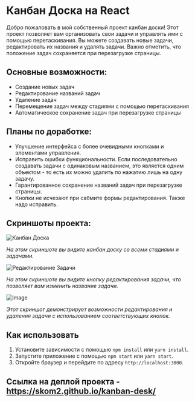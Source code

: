 # Канбан Доска на React

Добро пожаловать в мой собственный проект канбан доски! Этот проект позволяет вам организовать свои задачи и управлять ими с помощью перетаскивания. Вы можете создавать новые задачи, редактировать их названия и удалять задачи. Важно отметить, что положение задач сохраняется при перезагрузке страницы.

## Основные возможности:
- Создание новых задач
- Редактирование названий задач
- Удаление задач
- Перемещение задач между стадиями с помощью перетаскивания
- Автоматическое сохранение задач при перезагрузке страницы

## Планы по доработке:
- Улучшение интерфейса с более очевидными кнопками и элементами управления.
- Исправить ошибки функциональности. Если последовательно создавать задачи с одинаковым названием, это является одним объектом - то есть их можно удалить по нажатию лишь на одну задачу.
- Гарантированное сохранение названий задач при перезагрузке страницы.
- Кнопки не исчезают при сабмите формы редактирования. Также надо исправить.

## Скриншоты проекта:

![Канбан Доска](https://github.com/SKom2/kanban-desk/assets/103752057/4ac5a0bd-3ff4-4e20-8cda-8bb34b0c8c5b)

*На этом скриншоте вы видите канбан доску со всеми стадиями и задачами.*

![Редактирование Задачи](https://github.com/SKom2/kanban-desk/assets/103752057/8abf9bac-044a-4917-a61e-41cd9088c249)

*На этом скриншоте вы видите кнопку редактирования задачи, что позволяет вам изменить название задачи.*

![image](https://github.com/SKom2/kanban-desk/assets/103752057/da4d0808-35b6-4cf8-8e51-2f067036afaa)

*Этот скриншот демонстрирует возможности редактирования и удаления задачи с использованием соответствующих кнопок.*

## Как использовать
1. Установите зависимости с помощью `npm install` или `yarn install`.
2. Запустите приложение с помощью `npm start` или `yarn start`.
3. Откройте браузер и перейдите по адресу `http://localhost:3000`.

## Ссылка на деплой проекта - https://skom2.github.io/kanban-desk/


